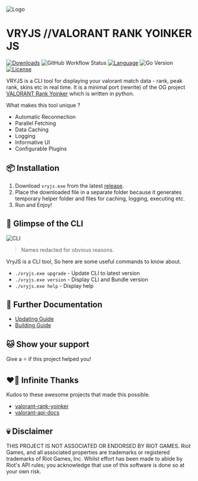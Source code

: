 ![Logo](https://raw.github.com/tanishqmanuja/valorant-rank-yoinker-js/main/assets/banner.png?maxAge=2592000)

# VRYJS //VALORANT RANK YOINKER JS

[![Downloads][downloads-shield]][downloads-url]
![GitHub Workflow Status][build-status-shield]
[![Language][language-shield]][language-url]
![Go Version][go-shield]
[![License][license-shield]][license-url]

VRYJS is a CLI tool for displaying your valorant match data - rank, peak rank, skins etc in real time. It is a minimal port (rewrite) of the OG project [VALORANT Rank Yoinker](https://github.com/zayKenyon/VALORANT-rank-yoinker) which is written in python.

What makes this tool unique ?
  - Automatic Reconnection
  - Parallel Fetching
  - Data Caching
  - Logging
  - Informative UI
  - Configurable Plugins

## 📦 Installation

1. Download `vryjs.exe` from the latest [release](https://github.com/tanishqmanuja/valorant-rank-yoinker-js/releases/).
2. Place the downloaded file in a separate folder because it generates temporary helper folder and files for caching, logging, executing etc.
3. Run and Enjoy!

## 📸 Glimpse of the CLI

![CLI](https://raw.github.com/tanishqmanuja/valorant-rank-yoinker-js/main/assets/glimpse.png)

> Names redacted for obvious reasons.

VryJS is a CLI tool, So here are some useful commands to know about.

* `./vryjs.exe upgrade` - Update CLI to latest version 
* `./vryjs.exe version` - Display CLI and Bundle version
* `./vryjs.exe help` - Display help

## 📖 Further Documentation

* [Updating Guide](https://github.com/tanishqmanuja/valorant-rank-yoinker-js/blob/main/docs/updating.md)
* [Building Guide](https://github.com/tanishqmanuja/valorant-rank-yoinker-js/blob/main/docs/building.md)

## 🐱 Show your support

Give a ⭐️ if this project helped you!

## ❤️‍🔥 Infinite Thanks 

Kudos to these awesome projects that made this possible.

- [valorant-rank-yoinker](https://github.com/zayKenyon/VALORANT-rank-yoinker)
- [valorant-api-docs](https://github.com/techchrism/valorant-api-docs)

## 💀 Disclaimer

THIS PROJECT IS NOT ASSOCIATED OR ENDORSED BY RIOT GAMES. Riot Games, and all associated properties are trademarks or registered trademarks of Riot Games, Inc. Whilst effort has been made to abide by Riot's API rules; you acknowledge that use of this software is done so at your own risk.

<!-- Shields -->
[go-shield]: https://img.shields.io/github/go-mod/go-version/tanishqmanuja/valorant-rank-yoinker-js?style=for-the-badge
[build-status-shield]: https://img.shields.io/github/actions/workflow/status/tanishqmanuja/valorant-rank-yoinker-js/ci.yaml?branch=main&style=for-the-badge
[downloads-shield]: https://img.shields.io/github/downloads/tanishqmanuja/valorant-rank-yoinker-js/total?style=for-the-badge&logo=github
[downloads-url]: https://github.com/tanishqmanuja/valorant-rank-yoinker-js/releases/latest
[language-shield]: https://img.shields.io/github/languages/top/tanishqmanuja/valorant-rank-yoinker-js?style=for-the-badge
[language-url]: https://www.typescriptlang.org/
[license-shield]: https://img.shields.io/github/license/tanishqmanuja/valorant-rank-yoinker-js?style=for-the-badge
[license-url]: https://github.com/tanishqmanuja/valorant-rank-yoinker-js/blob/main/LICENSE.md
